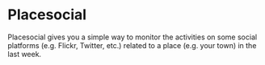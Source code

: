 Placesocial
===========
Placesocial gives you a simple way to monitor the activities on some social platforms (e.g. Flickr, Twitter, etc.)
related to a place (e.g. your town) in the last week.
